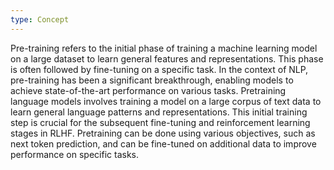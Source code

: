 ```yaml
---
type: Concept
---
```


Pre-training refers to the initial phase of training a machine learning model on a large dataset to learn general features and representations. This phase is often followed by fine-tuning on a specific task. In the context of NLP, pre-training has been a significant breakthrough, enabling models to achieve state-of-the-art performance on various tasks. Pretraining language models involves training a model on a large corpus of text data to learn general language patterns and representations. This initial training step is crucial for the subsequent fine-tuning and reinforcement learning stages in RLHF. Pretraining can be done using various objectives, such as next token prediction, and can be fine-tuned on additional data to improve performance on specific tasks.